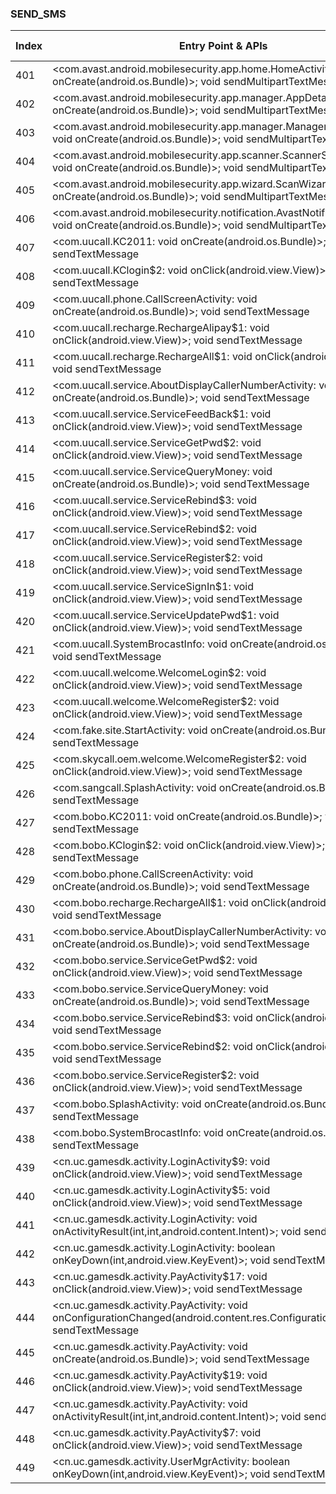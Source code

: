### SEND_SMS
| Index | Entry Point & APIs | Screen shot | Resource id | Label |
| ------------- | ------------- | ------------- |-------------|-------------|
| 401 | <com.avast.android.mobilesecurity.app.home.HomeActivity: void onCreate(android.os.Bundle)>; void sendMultipartTextMessage | ![](D:\COSMOS\output\py\Drebin\VirusShare_Android_20130506\VirusShare_ec61ea8db90c1a56c3b82a89cd44f4d6\com.avast.android.mobilesecurity.app.home.HomeActivity.png) |  | |
| 402 | <com.avast.android.mobilesecurity.app.manager.AppDetailActivity: void onCreate(android.os.Bundle)>; void sendMultipartTextMessage | ![](D:\COSMOS\output\py\Drebin\VirusShare_Android_20130506\VirusShare_ec61ea8db90c1a56c3b82a89cd44f4d6\com.avast.android.mobilesecurity.app.manager.AppDetailActivity.png) |  | |
| 403 | <com.avast.android.mobilesecurity.app.manager.ManagerAppActivity: void onCreate(android.os.Bundle)>; void sendMultipartTextMessage | ![](D:\COSMOS\output\py\Drebin\VirusShare_Android_20130506\VirusShare_ec61ea8db90c1a56c3b82a89cd44f4d6\com.avast.android.mobilesecurity.app.manager.ManagerAppActivity.png) |  | |
| 404 | <com.avast.android.mobilesecurity.app.scanner.ScannerScanActivity: void onCreate(android.os.Bundle)>; void sendMultipartTextMessage | ![](D:\COSMOS\output\py\Drebin\VirusShare_Android_20130506\VirusShare_ec61ea8db90c1a56c3b82a89cd44f4d6\com.avast.android.mobilesecurity.app.scanner.ScannerScanActivity.png) |  | |
| 405 | <com.avast.android.mobilesecurity.app.wizard.ScanWizardActivity: void onCreate(android.os.Bundle)>; void sendMultipartTextMessage | ![](D:\COSMOS\output\py\Drebin\VirusShare_Android_20130506\VirusShare_ec61ea8db90c1a56c3b82a89cd44f4d6\com.avast.android.mobilesecurity.app.wizard.ScanWizardActivity.png) |  | |
| 406 | <com.avast.android.mobilesecurity.notification.AvastNotificationActivity: void onCreate(android.os.Bundle)>; void sendMultipartTextMessage | ![](D:\COSMOS\output\py\Drebin\VirusShare_Android_20130506\VirusShare_ec61ea8db90c1a56c3b82a89cd44f4d6\com.avast.android.mobilesecurity.notification.AvastNotificationActivity.png) |  | |
| 407 | <com.uucall.KC2011: void onCreate(android.os.Bundle)>; void sendTextMessage | ![](D:\COSMOS\output\py\Drebin\VirusShare_Android_20130506\VirusShare_e3b23517eab448632b51e98466d1f7a3\com.uucall.KC2011.png) |  | |
| 408 | <com.uucall.KClogin$2: void onClick(android.view.View)>; void sendTextMessage | ![](D:\COSMOS\output\py\Drebin\VirusShare_Android_20130506\VirusShare_e3b23517eab448632b51e98466d1f7a3\com.uucall.KClogin.png) |  | |
| 409 | <com.uucall.phone.CallScreenActivity: void onCreate(android.os.Bundle)>; void sendTextMessage | ![](D:\COSMOS\output\py\Drebin\VirusShare_Android_20130506\VirusShare_e3b23517eab448632b51e98466d1f7a3\com.uucall.phone.CallScreenActivity.png) |  | |
| 410 | <com.uucall.recharge.RechargeAlipay$1: void onClick(android.view.View)>; void sendTextMessage | ![](D:\COSMOS\output\py\Drebin\VirusShare_Android_20130506\VirusShare_e3b23517eab448632b51e98466d1f7a3\com.uucall.recharge.RechargeAlipay.png) |  | |
| 411 | <com.uucall.recharge.RechargeAll$1: void onClick(android.view.View)>; void sendTextMessage | ![](D:\COSMOS\output\py\Drebin\VirusShare_Android_20130506\VirusShare_e3b23517eab448632b51e98466d1f7a3\com.uucall.recharge.RechargeAll.png) |  | |
| 412 | <com.uucall.service.AboutDisplayCallerNumberActivity: void onCreate(android.os.Bundle)>; void sendTextMessage | ![](D:\COSMOS\output\py\Drebin\VirusShare_Android_20130506\VirusShare_e3b23517eab448632b51e98466d1f7a3\com.uucall.service.AboutDisplayCallerNumberActivity.png) |  | |
| 413 | <com.uucall.service.ServiceFeedBack$1: void onClick(android.view.View)>; void sendTextMessage | ![](D:\COSMOS\output\py\Drebin\VirusShare_Android_20130506\VirusShare_e3b23517eab448632b51e98466d1f7a3\com.uucall.service.ServiceFeedBack.png) |  | |
| 414 | <com.uucall.service.ServiceGetPwd$2: void onClick(android.view.View)>; void sendTextMessage | ![](D:\COSMOS\output\py\Drebin\VirusShare_Android_20130506\VirusShare_e3b23517eab448632b51e98466d1f7a3\com.uucall.service.ServiceGetPwd.png) |  | |
| 415 | <com.uucall.service.ServiceQueryMoney: void onCreate(android.os.Bundle)>; void sendTextMessage | ![](D:\COSMOS\output\py\Drebin\VirusShare_Android_20130506\VirusShare_e3b23517eab448632b51e98466d1f7a3\com.uucall.service.ServiceQueryMoney.png) |  | |
| 416 | <com.uucall.service.ServiceRebind$3: void onClick(android.view.View)>; void sendTextMessage | ![](D:\COSMOS\output\py\Drebin\VirusShare_Android_20130506\VirusShare_e3b23517eab448632b51e98466d1f7a3\com.uucall.service.ServiceRebind.png) |  | |
| 417 | <com.uucall.service.ServiceRebind$2: void onClick(android.view.View)>; void sendTextMessage | ![](D:\COSMOS\output\py\Drebin\VirusShare_Android_20130506\VirusShare_e3b23517eab448632b51e98466d1f7a3\com.uucall.service.ServiceRebind.png) |  | |
| 418 | <com.uucall.service.ServiceRegister$2: void onClick(android.view.View)>; void sendTextMessage | ![](D:\COSMOS\output\py\Drebin\VirusShare_Android_20130506\VirusShare_e3b23517eab448632b51e98466d1f7a3\com.uucall.service.ServiceRegister.png) |  | |
| 419 | <com.uucall.service.ServiceSignIn$1: void onClick(android.view.View)>; void sendTextMessage | ![](D:\COSMOS\output\py\Drebin\VirusShare_Android_20130506\VirusShare_e3b23517eab448632b51e98466d1f7a3\com.uucall.service.ServiceSignIn.png) |  | |
| 420 | <com.uucall.service.ServiceUpdatePwd$1: void onClick(android.view.View)>; void sendTextMessage | ![](D:\COSMOS\output\py\Drebin\VirusShare_Android_20130506\VirusShare_e3b23517eab448632b51e98466d1f7a3\com.uucall.service.ServiceUpdatePwd.png) |  | |
| 421 | <com.uucall.SystemBrocastInfo: void onCreate(android.os.Bundle)>; void sendTextMessage | ![](D:\COSMOS\output\py\Drebin\VirusShare_Android_20130506\VirusShare_e3b23517eab448632b51e98466d1f7a3\com.uucall.SystemBrocastInfo.png) |  | |
| 422 | <com.uucall.welcome.WelcomeLogin$2: void onClick(android.view.View)>; void sendTextMessage | ![](D:\COSMOS\output\py\Drebin\VirusShare_Android_20130506\VirusShare_e3b23517eab448632b51e98466d1f7a3\com.uucall.welcome.WelcomeLogin.png) |  | |
| 423 | <com.uucall.welcome.WelcomeRegister$2: void onClick(android.view.View)>; void sendTextMessage | ![](D:\COSMOS\output\py\Drebin\VirusShare_Android_20130506\VirusShare_e3b23517eab448632b51e98466d1f7a3\com.uucall.welcome.WelcomeRegister.png) |  | |
| 424 | <com.fake.site.StartActivity: void onCreate(android.os.Bundle)>; void sendTextMessage | ![](D:\COSMOS\output\py\Drebin\VirusShare_Android_20130506\VirusShare_e7cc96a34b3a9397445d78aeb849a638\com.fake.site.StartActivity.png) |  | |
| 425 | <com.skycall.oem.welcome.WelcomeRegister$2: void onClick(android.view.View)>; void sendTextMessage | ![](D:\COSMOS\output\py\Drebin\VirusShare_Android_20130506\VirusShare_e810a9024a6a888b2c99b0bd7f8f836a\com.skycall.oem.welcome.WelcomeRegister.png) |  | |
| 426 | <com.sangcall.SplashActivity: void onCreate(android.os.Bundle)>; void sendTextMessage | ![](D:\COSMOS\output\py\Drebin\VirusShare_Android_20130506\VirusShare_e88aba7e791bbaa2d156968cd8091564\com.sangcall.SplashActivity.png) |  | |
| 427 | <com.bobo.KC2011: void onCreate(android.os.Bundle)>; void sendTextMessage | ![](D:\COSMOS\output\py\Drebin\VirusShare_Android_20130506\VirusShare_f0c98b1c148efc3df9b8f7c8737eade8\com.bobo.KC2011.png) |  | |
| 428 | <com.bobo.KClogin$2: void onClick(android.view.View)>; void sendTextMessage | ![](D:\COSMOS\output\py\Drebin\VirusShare_Android_20130506\VirusShare_f0c98b1c148efc3df9b8f7c8737eade8\com.bobo.KClogin.png) |  | |
| 429 | <com.bobo.phone.CallScreenActivity: void onCreate(android.os.Bundle)>; void sendTextMessage | ![](D:\COSMOS\output\py\Drebin\VirusShare_Android_20130506\VirusShare_f0c98b1c148efc3df9b8f7c8737eade8\com.bobo.phone.CallScreenActivity.png) |  | |
| 430 | <com.bobo.recharge.RechargeAll$1: void onClick(android.view.View)>; void sendTextMessage | ![](D:\COSMOS\output\py\Drebin\VirusShare_Android_20130506\VirusShare_f0c98b1c148efc3df9b8f7c8737eade8\com.bobo.recharge.RechargeAll.png) |  | |
| 431 | <com.bobo.service.AboutDisplayCallerNumberActivity: void onCreate(android.os.Bundle)>; void sendTextMessage | ![](D:\COSMOS\output\py\Drebin\VirusShare_Android_20130506\VirusShare_f0c98b1c148efc3df9b8f7c8737eade8\com.bobo.service.AboutDisplayCallerNumberActivity.png) |  | |
| 432 | <com.bobo.service.ServiceGetPwd$2: void onClick(android.view.View)>; void sendTextMessage | ![](D:\COSMOS\output\py\Drebin\VirusShare_Android_20130506\VirusShare_f0c98b1c148efc3df9b8f7c8737eade8\com.bobo.service.ServiceGetPwd.png) |  | |
| 433 | <com.bobo.service.ServiceQueryMoney: void onCreate(android.os.Bundle)>; void sendTextMessage | ![](D:\COSMOS\output\py\Drebin\VirusShare_Android_20130506\VirusShare_f0c98b1c148efc3df9b8f7c8737eade8\com.bobo.service.ServiceQueryMoney.png) |  | |
| 434 | <com.bobo.service.ServiceRebind$3: void onClick(android.view.View)>; void sendTextMessage | ![](D:\COSMOS\output\py\Drebin\VirusShare_Android_20130506\VirusShare_f0c98b1c148efc3df9b8f7c8737eade8\com.bobo.service.ServiceRebind.png) |  | |
| 435 | <com.bobo.service.ServiceRebind$2: void onClick(android.view.View)>; void sendTextMessage | ![](D:\COSMOS\output\py\Drebin\VirusShare_Android_20130506\VirusShare_f0c98b1c148efc3df9b8f7c8737eade8\com.bobo.service.ServiceRebind.png) |  | |
| 436 | <com.bobo.service.ServiceRegister$2: void onClick(android.view.View)>; void sendTextMessage | ![](D:\COSMOS\output\py\Drebin\VirusShare_Android_20130506\VirusShare_f0c98b1c148efc3df9b8f7c8737eade8\com.bobo.service.ServiceRegister.png) |  | |
| 437 | <com.bobo.SplashActivity: void onCreate(android.os.Bundle)>; void sendTextMessage | ![](D:\COSMOS\output\py\Drebin\VirusShare_Android_20130506\VirusShare_f0c98b1c148efc3df9b8f7c8737eade8\com.bobo.SplashActivity.png) |  | |
| 438 | <com.bobo.SystemBrocastInfo: void onCreate(android.os.Bundle)>; void sendTextMessage | ![](D:\COSMOS\output\py\Drebin\VirusShare_Android_20130506\VirusShare_f0c98b1c148efc3df9b8f7c8737eade8\com.bobo.SystemBrocastInfo.png) |  | |
| 439 | <cn.uc.gamesdk.activity.LoginActivity$9: void onClick(android.view.View)>; void sendTextMessage | ![](D:\COSMOS\output\py\Drebin\VirusShare_Android_20130506\VirusShare_f571b03ac1a3a0201c7b04e2a49fbc01\cn.uc.gamesdk.activity.LoginActivity.png) |  | |
| 440 | <cn.uc.gamesdk.activity.LoginActivity$5: void onClick(android.view.View)>; void sendTextMessage | ![](D:\COSMOS\output\py\Drebin\VirusShare_Android_20130506\VirusShare_f571b03ac1a3a0201c7b04e2a49fbc01\cn.uc.gamesdk.activity.LoginActivity.png) |  | |
| 441 | <cn.uc.gamesdk.activity.LoginActivity: void onActivityResult(int,int,android.content.Intent)>; void sendTextMessage | ![](D:\COSMOS\output\py\Drebin\VirusShare_Android_20130506\VirusShare_f571b03ac1a3a0201c7b04e2a49fbc01\cn.uc.gamesdk.activity.LoginActivity.png) |  | |
| 442 | <cn.uc.gamesdk.activity.LoginActivity: boolean onKeyDown(int,android.view.KeyEvent)>; void sendTextMessage | ![](D:\COSMOS\output\py\Drebin\VirusShare_Android_20130506\VirusShare_f571b03ac1a3a0201c7b04e2a49fbc01\cn.uc.gamesdk.activity.LoginActivity.png) |  | |
| 443 | <cn.uc.gamesdk.activity.PayActivity$17: void onClick(android.view.View)>; void sendTextMessage | ![](D:\COSMOS\output\py\Drebin\VirusShare_Android_20130506\VirusShare_f571b03ac1a3a0201c7b04e2a49fbc01\cn.uc.gamesdk.activity.PayActivity.png) |  | |
| 444 | <cn.uc.gamesdk.activity.PayActivity: void onConfigurationChanged(android.content.res.Configuration)>; void sendTextMessage | ![](D:\COSMOS\output\py\Drebin\VirusShare_Android_20130506\VirusShare_f571b03ac1a3a0201c7b04e2a49fbc01\cn.uc.gamesdk.activity.PayActivity.png) |  | |
| 445 | <cn.uc.gamesdk.activity.PayActivity: void onCreate(android.os.Bundle)>; void sendTextMessage | ![](D:\COSMOS\output\py\Drebin\VirusShare_Android_20130506\VirusShare_f571b03ac1a3a0201c7b04e2a49fbc01\cn.uc.gamesdk.activity.PayActivity.png) |  | |
| 446 | <cn.uc.gamesdk.activity.PayActivity$19: void onClick(android.view.View)>; void sendTextMessage | ![](D:\COSMOS\output\py\Drebin\VirusShare_Android_20130506\VirusShare_f571b03ac1a3a0201c7b04e2a49fbc01\cn.uc.gamesdk.activity.PayActivity.png) |  | |
| 447 | <cn.uc.gamesdk.activity.PayActivity: void onActivityResult(int,int,android.content.Intent)>; void sendTextMessage | ![](D:\COSMOS\output\py\Drebin\VirusShare_Android_20130506\VirusShare_f571b03ac1a3a0201c7b04e2a49fbc01\cn.uc.gamesdk.activity.PayActivity.png) |  | |
| 448 | <cn.uc.gamesdk.activity.PayActivity$7: void onClick(android.view.View)>; void sendTextMessage | ![](D:\COSMOS\output\py\Drebin\VirusShare_Android_20130506\VirusShare_f571b03ac1a3a0201c7b04e2a49fbc01\cn.uc.gamesdk.activity.PayActivity.png) |  | |
| 449 | <cn.uc.gamesdk.activity.UserMgrActivity: boolean onKeyDown(int,android.view.KeyEvent)>; void sendTextMessage | ![](D:\COSMOS\output\py\Drebin\VirusShare_Android_20130506\VirusShare_f571b03ac1a3a0201c7b04e2a49fbc01\cn.uc.gamesdk.activity.UserMgrActivity.png) |  | |
